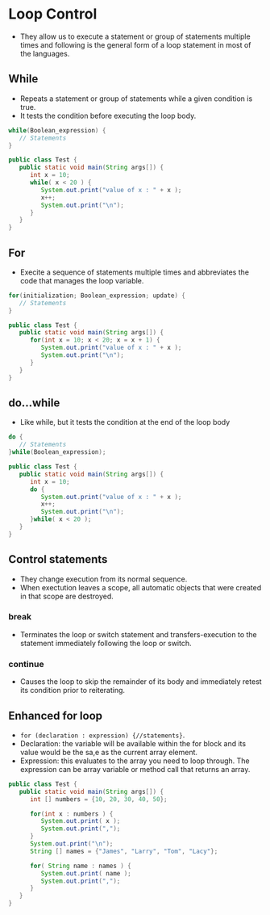 # Loop Control

- They allow us to execute a statement or group of statements multiple times and following is the general form of a loop statement in most of the languages.

## While

- Repeats a statement or group of statements while a given condition is true.
- It tests the condition before executing the loop body.

```Java
while(Boolean_expression) {
   // Statements
}
```

```Java
public class Test {
   public static void main(String args[]) {
      int x = 10;
      while( x < 20 ) {
         System.out.print("value of x : " + x );
         x++;
         System.out.print("\n");
      }
   }
}
```

## For

- Execite a sequence of statements multiple times and abbreviates the code that manages the loop variable.

```Java
for(initialization; Boolean_expression; update) {
   // Statements
}
```

```Java
public class Test {
   public static void main(String args[]) {
      for(int x = 10; x < 20; x = x + 1) {
         System.out.print("value of x : " + x );
         System.out.print("\n");
      }
   }
}
```

## do...while

- Like while, but it tests the condition at the end of the loop body

```Java
do {
   // Statements
}while(Boolean_expression);
```

```Java
public class Test {
   public static void main(String args[]) {
      int x = 10;
      do {
         System.out.print("value of x : " + x );
         x++;
         System.out.print("\n");
      }while( x < 20 );
   }
}
```

## Control statements

- They change execution from its normal sequence.
- When exectution leaves a scope, all automatic objects that were created in that scope are destroyed.

### break

- Terminates the loop or switch statement and transfers-execution to the statement immediately following the loop or switch.

### continue

- Causes the loop to skip the remainder of its body and immediately retest its condition prior to reiterating.

## Enhanced for loop

- `for (declaration : expression) {//statements}`.
- Declaration: the variable will be available within the for block and its value would be the sa,e as the current array element.
- Expression: this evaluates to the array you need to loop through. The expression can be array variable or method call that returns an array.

```Java
public class Test {
   public static void main(String args[]) {
      int [] numbers = {10, 20, 30, 40, 50};

      for(int x : numbers ) {
         System.out.print( x );
         System.out.print(",");
      }
      System.out.print("\n");
      String [] names = {"James", "Larry", "Tom", "Lacy"};

      for( String name : names ) {
         System.out.print( name );
         System.out.print(",");
      }
   }
}
```
